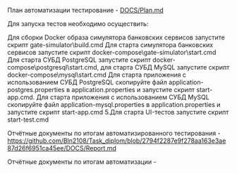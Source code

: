 План автоматизации тестирование - [DOCS/Plan.md](https://github.com/Bln2108/Task_diplom/blob/40fce086a184f21e5957444fe34af68fa35d3a4b/DOCS/Plan.md)

Для запуска тестов необходимо осуществить:

Для сборки Docker образа симулятора банковских сервисов запустите скрипт gate-simulator\build.cmd
Для старта симулятора банковских сервисов запустите скрипт docker-compose\gate-simulator\start.cmd
Для старта СУБД PostgreSQL запустите скрипт docker-compose\postgresql\start.cmd, для старта СУБД MySQL запустите скрипт docker-compose\mysql\start.cmd
Для старта приложения с использованием СУБД PostgreSQL скопируйте файл application-postgres.properties в application.properties и запустите скрипт start-app.cmd. Для старта приложения с использованием СУБД MySQL скопируйте файл application-mysql.properties в application.properties и запустите скрипт start-app.cmd 5.Для старта UI-тестов запустите скрипт start-test.cmd


Отчётные документы по итогам автоматизированного тестирования - https://github.com/Bln2108/Task_diplom/blob/2794f2287e9f278aa163e3ae87d26f6951ca45ee/DOCS/Report.md

Отчётные документы по итогам автоматизации - 

 
